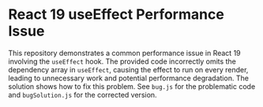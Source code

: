 # React 19 useEffect Performance Issue

This repository demonstrates a common performance issue in React 19 involving the `useEffect` hook.  The provided code incorrectly omits the dependency array in `useEffect`, causing the effect to run on every render, leading to unnecessary work and potential performance degradation. The solution shows how to fix this problem.  See `bug.js` for the problematic code and `bugSolution.js` for the corrected version.